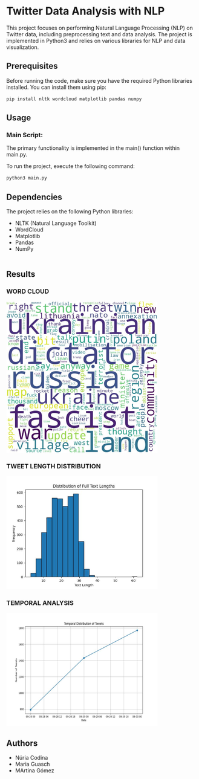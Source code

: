 # Twitter Data Analysis with NLP

This project focuses on performing Natural Language Processing (NLP) on Twitter data, including preprocessing text and data analysis. The project is implemented in Python3 and relies on various libraries for NLP and data visualization.

## Prerequisites

Before running the code, make sure you have the required Python libraries installed. You can install them using pip:

```bash
pip install nltk wordcloud matplotlib pandas numpy 
```
## Usage
### Main Script: 
The primary functionality is implemented in the main() function within main.py.


To run the project, execute the following command:

```bash
python3 main.py
```

## Dependencies 
The project relies on the following Python libraries:
- NLTK (Natural Language Toolkit)
- WordCloud
- Matplotlib
- Pandas
- NumPy
<br></br>

## Results 

### WORD CLOUD

<img src="results/wordcloud.jpg" alt="alt text" width="400" height="400">

### TWEET LENGTH DISTRIBUTION
<img src="results/full_length_distribution.jpg" alt="alt text" width="400" height="300">


### TEMPORAL ANALYSIS
<img src="results/temporalPlot.jpg" alt="alt text" width="400" height="300">





## Authors
- Núria Codina 
- Maria Guasch 
- MArtina Gómez 
